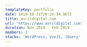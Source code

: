 ```yaml
---
templateKey: portfolio
date: 2018-10-31T20:24:34.967Z
title: avrildigital.com
url: 'https://www.avrildigital.com'
duration: Nov 2018 - Feb 2019
members: 1
stacks: 'WordPress, VueJS, JQuery'
---
```

